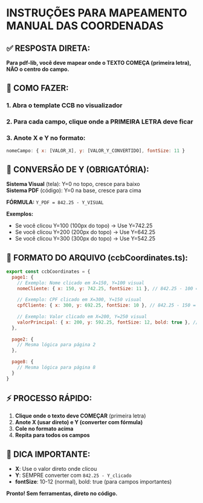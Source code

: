 # INSTRUÇÕES PARA MAPEAMENTO MANUAL DAS COORDENADAS

## ✅ RESPOSTA DIRETA:

**Para pdf-lib, você deve mapear onde o TEXTO COMEÇA (primeira letra), NÃO o centro do campo.**

## 📝 COMO FAZER:

### 1. **Abra o template CCB no visualizador**
### 2. **Para cada campo, clique onde a PRIMEIRA LETRA deve ficar**
### 3. **Anote X e Y no formato:**

```javascript
nomeCampo: { x: [VALOR_X], y: [VALOR_Y_CONVERTIDO], fontSize: 11 }
```

## 🔄 **CONVERSÃO DE Y (OBRIGATÓRIA):**

**Sistema Visual** (tela): Y=0 no topo, cresce para baixo  
**Sistema PDF** (código): Y=0 na base, cresce para cima

**FÓRMULA:** `Y_PDF = 842.25 - Y_VISUAL`

**Exemplos:**
- Se você clicou Y=100 (100px do topo) → Use Y=742.25  
- Se você clicou Y=200 (200px do topo) → Use Y=642.25
- Se você clicou Y=300 (300px do topo) → Use Y=542.25

## 📍 **FORMATO DO ARQUIVO (ccbCoordinates.ts):**

```javascript
export const ccbCoordinates = {
  page1: {
    // Exemplo: Nome clicado em X=150, Y=100 visual
    nomeCliente: { x: 150, y: 742.25, fontSize: 11 }, // 842.25 - 100 = 742.25
    
    // Exemplo: CPF clicado em X=300, Y=150 visual  
    cpfCliente: { x: 300, y: 692.25, fontSize: 10 }, // 842.25 - 150 = 692.25
    
    // Exemplo: Valor clicado em X=200, Y=250 visual
    valorPrincipal: { x: 200, y: 592.25, fontSize: 12, bold: true }, // 842.25 - 250 = 592.25
  },
  
  page2: {
    // Mesma lógica para página 2
  },
  
  page8: {
    // Mesma lógica para página 8
  }
}
```

## ⚡ **PROCESSO RÁPIDO:**

1. **Clique onde o texto deve COMEÇAR** (primeira letra)
2. **Anote X (usar direto) e Y (converter com fórmula)**  
3. **Cole no formato acima**
4. **Repita para todos os campos**

## 🎯 **DICA IMPORTANTE:**

- **X**: Use o valor direto onde clicou
- **Y**: SEMPRE converter com `842.25 - Y_clicado`
- **fontSize**: 10-12 (normal), bold: true (para campos importantes)

**Pronto! Sem ferramentas, direto no código.**